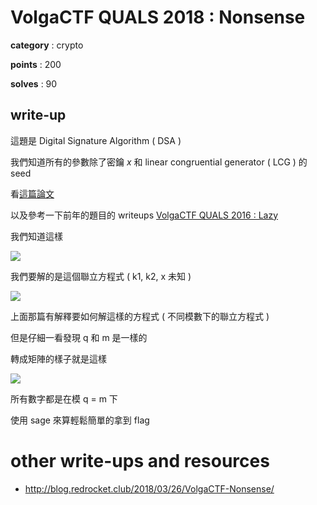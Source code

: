 # VolgaCTF QUALS 2018 : Nonsense

**category** : crypto

**points** : 200

**solves** : 90

## write-up

這題是 Digital Signature Algorithm ( DSA )

我們知道所有的參數除了密鑰 $x$ 和 linear congruential generator ( LCG ) 的 seed

看[這篇論文](https://cseweb.ucsd.edu/~mihir/papers/dss-lcg.pdf)

以及參考一下前年的題目的 writeups [VolgaCTF QUALS 2016 : Lazy](https://github.com/yanapermana/ctf-2016/blob/master/volga-ctf-quals/crypto/lazy/Volga_CTF_Quals_2016_Lazy.pdf)

我們知道這樣

![](https://i.imgur.com/EC51KV4.png)

我們要解的是這個聯立方程式 ( k1, k2, x 未知 )

![](https://i.imgur.com/H3Oc1Mw.png)

上面那篇有解釋要如何解這樣的方程式 ( 不同模數下的聯立方程式 )

但是仔細一看發現 q 和 m 是一樣的

轉成矩陣的樣子就是這樣

![](https://i.imgur.com/rh1hZM7.png)

所有數字都是在模 q = m 下

使用 sage 來算輕鬆簡單的拿到 flag

# other write-ups and resources

* http://blog.redrocket.club/2018/03/26/VolgaCTF-Nonsense/

